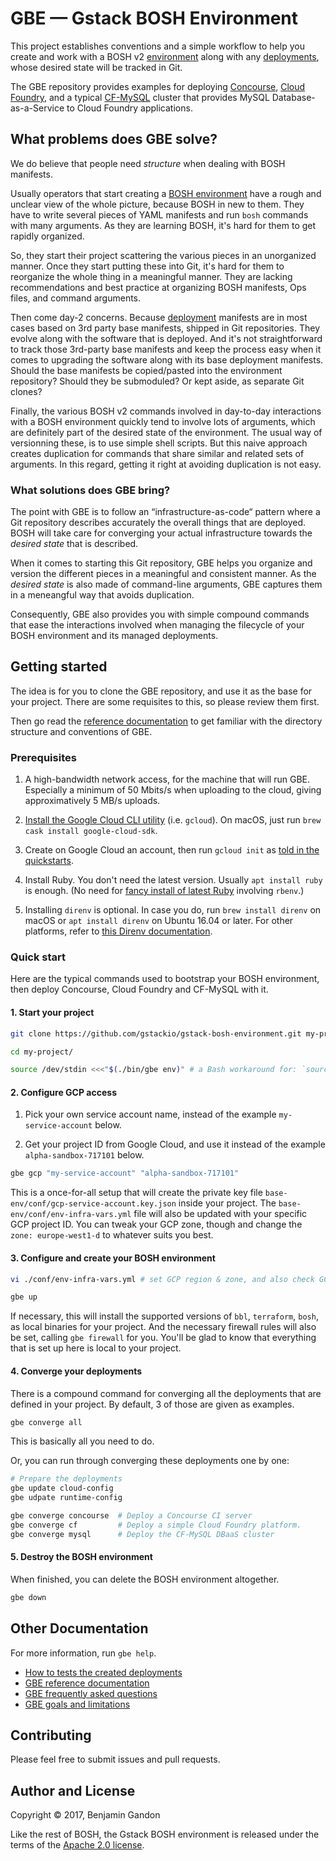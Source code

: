 GBE — Gstack BOSH Environment
=============================

This project establishes conventions and a simple workflow to help you create
and work with a BOSH v2
[environment](./docs/faq.md#what-do-you-mean-by-bosh-environment) along with
any [deployments](./docs/faq.md#how-is-a-bosh-deployment-described), whose
desired state will be tracked in Git.

The GBE repository provides examples for deploying
[Concourse](https://concourse.ci), [Cloud Foundry](https://cloudfoundry.org),
and a typical [CF-MySQL](https://github.com/cloudfoundry/cf-mysql-release)
cluster that provides MySQL Database-as-a-Service to Cloud Foundry
applications.


[concourse-site]: <https://concourse.ci>
[cf-site]: <https://cloudfoundry.org>
[cf-mysql-repo]: <https://github.com/cloudfoundry/cf-mysql-release>
[osbapi-site]: <https://www.openservicebrokerapi.org>


What problems does GBE solve?
-----------------------------

We do believe that people need *structure* when dealing with BOSH manifests.

Usually operators that start creating a [BOSH environment](./docs/faq.md#what-do-you-mean-by-bosh-environment) have
a rough and unclear view of the whole picture, because BOSH in new to them.
They have to write several pieces of YAML manifests and run `bosh` commands
with many arguments. As they are learning BOSH, it's hard for them to get
rapidly organized.

So, they start their project scattering the various pieces in an unorganized
manner. Once they start putting these into Git, it's hard for them to
reorganize the whole thing in a meaningful manner. They are lacking
recommendations and best practice at organizing BOSH manifests, Ops files, and
command arguments.

Then come day-2 concerns. Because [deployment](./docs/faq.md#how-is-a-bosh-deployment-described) manifests are in
most cases based on 3rd party base manifests, shipped in Git repositories.
They evolve along with the software that is deployed. And it's not
straightforward to track those 3rd-party base manifests and keep the process
easy when it comes to upgrading the software along with its base deployment
manifests. Should the base manifests be copied/pasted into the environment
repository? Should they be submoduled? Or kept aside, as separate Git clones?

Finally, the various BOSH v2 commands involved in day-to-day interactions with
a BOSH environment quickly tend to involve lots of arguments, which are
definitely part of the desired state of the environment. The usual way of
versionning these, is to use simple shell scripts. But this naive approach
creates duplication for commands that share similar and related sets of
arguments. In this regard, getting it right at avoiding duplication is not
easy.

[bosh_env_def]: <./docs/faq.md#what-do-you-mean-by-bosh-environment>
[dosh_depl_def]: <./docs/faq.md#how-is-a-bosh-deployment-described>


### What solutions does GBE bring?

The point with GBE is to follow an “infrastructure-as-code“ pattern where a
Git repository describes accurately the overall things that are deployed. BOSH
will take care for converging your actual infrastructure towards the
*desired state* that is described.

When it comes to starting this Git repository, GBE helps you organize and
version the different pieces in a meaningful and consistent manner. As the
*desired state* is also made of command-line arguments, GBE captures them in a
meneangful way that avoids duplication.

Consequently, GBE also provides you with simple compound commands that ease
the interactions involved when managing the filecycle of your BOSH environment
and its managed deployments.



Getting started
---------------

The idea is for you to clone the GBE repository, and use it as the base for
your project. There are some requisites to this, so please review them first.

Then go read the [reference documentation](./docs/reference.md) to get
familiar with the directory structure and conventions of GBE.


### Prerequisites

1. A high-bandwidth network access, for the machine that will run GBE.
   Especially a minimum of 50 Mbits/s when uploading to the cloud, giving
   approximatively 5 MB/s uploads.

2. [Install the Google Cloud CLI utility](https://cloud.google.com/sdk/downloads)
   (i.e. `gcloud`). On macOS, just run `brew cask install google-cloud-sdk`.

3. Create on Google Cloud an account, then run `gcloud init` as
   [told in the quickstarts](https://cloud.google.com/sdk/docs/quickstarts).

4. Install Ruby. You don't need the latest version. Usually `apt install ruby`
   is enough. (No need for
   [fancy install of latest Ruby](https://gorails.com/setup/ubuntu/16.04#ruby)
   involving `rbenv`.)

5. Installing `direnv` is optional. In case you do, run `brew install direnv`
   on macOS or `apt install direnv` on Ubuntu 16.04 or later. For other
   platforms, refer to
   [this Direnv documentation](https://github.com/direnv/direnv#install).

[bosh_cli_v2]: <https://github.com/cloudfoundry/bosh-cli>
[instal_cloud_sdk]: <https://cloud.google.com/sdk/downloads>
[install_direnv]: <https://github.com/direnv/direnv#install>


### Quick start

Here are the typical commands used to bootstrap your BOSH environment, then
deploy Concourse, Cloud Foundry and CF-MySQL with it.


#### 1. Start your project

```bash
git clone https://github.com/gstackio/gstack-bosh-environment.git my-project

cd my-project/

source /dev/stdin <<<"$(./bin/gbe env)" # a Bash workaround for: `source <(./bin/gbe env)`
```


#### 2. Configure GCP access

1. Pick your own service account name, instead of the example
   `my-service-account` below.

2. Get your project ID from Google Cloud, and use it instead of the example
   `alpha-sandbox-717101` below.

```bash
gbe gcp "my-service-account" "alpha-sandbox-717101"
```

This is a once-for-all setup that will create the private key file
`base-env/conf/gcp-service-account.key.json` inside your project.
The `base-env/conf/env-infra-vars.yml` file will also be updated with your
specific GCP project ID. You can tweak your GCP zone, though and change the
`zone: europe-west1-d` to whatever suits you best.


#### 3. Configure and create your BOSH environment

```bash
vi ./conf/env-infra-vars.yml # set GCP region & zone, and also check GCP project ID

gbe up
```

If necessary, this will install the supported versions of `bbl`, `terraform`,
`bosh`, as local binaries for your project. And the necessary firewall rules
will also be set, calling `gbe firewall` for you. You'll be glad to know that
everything that is set up here is local to your project.


#### 4. Converge your deployments

There is a compound command for converging all the deployments that are
defined in your project. By default, 3 of those are given as examples.

```bash
gbe converge all
```

This is basically all you need to do.

Or, you can run through converging these deployments one by one:

```bash
# Prepare the deployments
gbe update cloud-config
gbe udpate runtime-config

gbe converge concourse  # Deploy a Concourse CI server
gbe converge cf         # Deploy a simple Cloud Foundry platform.
gbe converge mysql      # Deploy the CF-MySQL DBaaS cluster
```


#### 5. Destroy the BOSH environment

When finished, you can delete the BOSH environment altogether.

```bash
gbe down
```



Other Documentation
-------------------

For more information, run `gbe help`.

- [How to tests the created deployments](./docs/deployments-tests.md)
- [GBE reference documentation](./docs/reference.md)
- [GBE frequently asked questions](./docs/faq.md)
- [GBE goals and limitations](./docs/goals-limitations.md)



Contributing
------------

Please feel free to submit issues and pull requests.



Author and License
------------------

Copyright © 2017, Benjamin Gandon

Like the rest of BOSH, the Gstack BOSH environment is released under the terms
of the [Apache 2.0 license](http://www.apache.org/licenses/LICENSE-2.0).

<!--
# Local Variables:
# indent-tabs-mode: nil
# End:
-->
